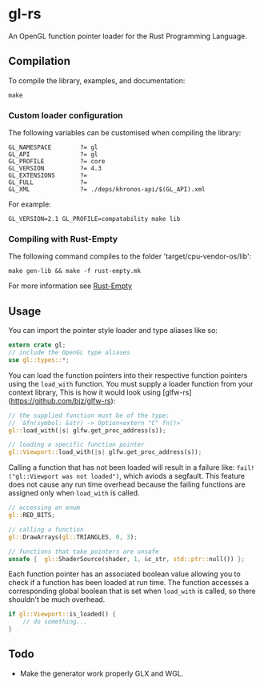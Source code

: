 # gl-rs

An OpenGL function pointer loader for the Rust Programming Language.

## Compilation

To compile the library, examples, and documentation:

~~~
make
~~~

### Custom loader configuration

The following variables can be customised when compiling the library:

~~~make
GL_NAMESPACE        ?= gl
GL_API              ?= gl
GL_PROFILE          ?= core
GL_VERSION          ?= 4.3
GL_EXTENSIONS       ?=
GL_FULL             ?=
GL_XML              ?= ./deps/khronos-api/$(GL_API).xml
~~~

For example:

~~~
GL_VERSION=2.1 GL_PROFILE=compatability make lib
~~~

### Compiling with Rust-Empty

The following command compiles to the folder 'target/cpu-vendor-os/lib':

`make gen-lib && make -f rust-empty.mk`

For more information see [Rust-Empty](https://github.com/bvssvni/rust-empty)

## Usage

You can import the pointer style loader and type aliases like so:

~~~rust
extern crate gl;
// include the OpenGL type aliases
use gl::types::*;
~~~

You can load the function pointers into their respective function pointers
using the `load_with` function. You must supply a loader function from your
context library, This is how it would look using [glfw-rs]
(https://github.com/bjz/glfw-rs):

~~~rust
// the supplied function must be of the type:
// `&fn(symbol: &str) -> Option<extern "C" fn()>`
gl::load_with(|s| glfw.get_proc_address(s));

// loading a specific function pointer
gl::Viewport::load_with(|s| glfw.get_proc_address(s));
~~~

Calling a function that has not been loaded will result in a failure like:
`fail!("gl::Viewport was not loaded")`, which aviods a segfault. This feature
does not cause any run time overhead because the failing functions are
assigned only when `load_with` is called.

~~~rust
// accessing an enum
gl::RED_BITS;

// calling a function
gl::DrawArrays(gl::TRIANGLES, 0, 3);

// functions that take pointers are unsafe
unsafe {  gl::ShaderSource(shader, 1, &c_str, std::ptr::null()) };
~~~

Each function pointer has an associated boolean value allowing you to
check if a function has been loaded at run time. The function accesses a
corresponding global boolean that is set when `load_with` is called, so there
shouldn't be much overhead.

~~~rust
if gl::Viewport::is_loaded() {
    // do something...
}
~~~

## Todo

- Make the generator work properly GLX and WGL.
